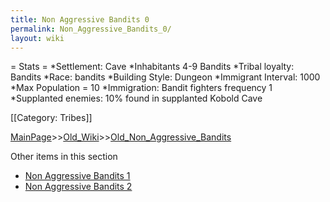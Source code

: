```yaml
---
title: Non Aggressive Bandits 0
permalink: Non_Aggressive_Bandits_0/
layout: wiki
---
```

= Stats =
*Settlement: Cave
*Inhabitants 4-9 Bandits
*Tribal loyalty: Bandits
*Race: bandits
*Building Style: Dungeon 
*Immigrant Interval: 1000
*Max Population = 10 
*Immigration: Bandit fighters frequency 1 
*Supplanted enemies: 10% found in supplanted Kobold Cave 

[[Category: Tribes]]

[MainPage](/keeperrl_wiki/ "wikilink")>>[Old_Wiki](/keeperrl_wiki/Old_Wiki "wikilink")>>[Old_Non_Aggressive_Bandits](/keeperrl_wiki/Old_Non_Aggressive_Bandits "wikilink")

Other items in this section
-    [Non Aggressive Bandits 1](/keeperrl_wiki/Non_Aggressive_Bandits_1 "wikilink")
-    [Non Aggressive Bandits 2](/keeperrl_wiki/Non_Aggressive_Bandits_2 "wikilink")
